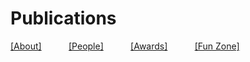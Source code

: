 # Publications

[[About]](https://crisclab.github.io/About/)&nbsp;&nbsp;&nbsp;&nbsp;&nbsp;&nbsp;&nbsp;&nbsp;&nbsp;&nbsp;
[[People]](https://crisclab.github.io/People/)&nbsp;&nbsp;&nbsp;&nbsp;&nbsp;&nbsp;&nbsp;&nbsp;&nbsp;&nbsp;
[[Awards]](https://crisclab.github.io/Awards/)&nbsp;&nbsp;&nbsp;&nbsp;&nbsp;&nbsp;&nbsp;&nbsp;&nbsp;&nbsp;
[[Fun Zone]](https://crisclab.github.io/Fun-Zone/)
